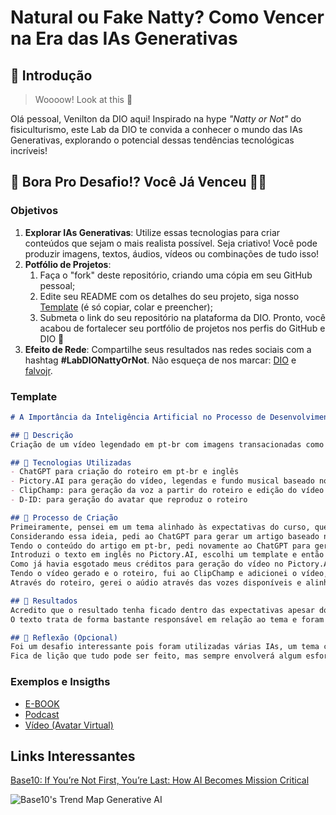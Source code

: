 # Natural ou Fake Natty? Como Vencer na Era das IAs Generativas

## 🚀 Introdução

> Woooow! Look at this 👀

Olá pessoal, Venilton da DIO aqui! Inspirado na hype _"Natty or Not"_ do fisiculturismo, este Lab da DIO te convida a conhecer o mundo das IAs Generativas, explorando o potencial dessas tendências tecnológicas incríveis!

## 🎯 Bora Pro Desafio!? Você Já Venceu 💪🤓

### Objetivos

1. **Explorar IAs Generativas**: Utilize essas tecnologias para criar conteúdos que sejam o mais realista possível. Seja criativo! Você pode produzir imagens, textos, áudios, vídeos ou combinações de tudo isso!
1. **Potfólio de Projetos**:
    1. Faça o "fork" deste repositório, criando uma cópia em seu GitHub pessoal;
    2. Edite seu README com os detalhes do seu projeto, siga nosso [Template](#template) (é só copiar, colar e preencher);
    3. Submeta o link do seu repositório na plataforma da DIO. Pronto, você acabou de fortalecer seu portfólio de projetos nos perfis do GitHub e DIO 🚀
1. **Efeito de Rede**: Compartilhe seus resultados nas redes sociais com a hashtag **#LabDIONattyOrNot**. Não esqueça de nos marcar: [DIO](https://www.linkedin.com/school/dio-makethechange) e [falvojr](https://www.linkedin.com/in/falvojr).

### Template

```markdown
# A Importância da Inteligência Artificial no Processo de Desenvolvimento de Software ;)

## 📒 Descrição
Criação de um vídeo legendado em pt-br com imagens transacionadas como se fossem slides cujo tema relacionasse inteligência artificial e desenvolvimento de software, sendo que além do conteúdo escrito houvesse um áudio com uma narração feita por avatar.

## 🤖 Tecnologias Utilizadas
- ChatGPT para criação do roteiro em pt-br e inglês
- Pictory.AI para geração do vídeo, legendas e fundo musical baseado no roteiro
- ClipChamp: para geração da voz a partir do roteiro e edição do vídeo e áudio
- D-ID: para geração do avatar que reproduz o roteiro

## 🧐 Processo de Criação
Primeiramente, pensei em um tema alinhado às expectativas do curso, que no caso foi "A Importância da Inteligência Artificial no Processo de Desenvolvimento de Software".
Considerando essa ideia, pedi ao ChatGPT para gerar um artigo baseado nesse tema em pt-br.
Tendo o conteúdo do artigo em pt-br, pedi novamente ao ChatGPT para gerar uma versão do artigo em inglês americano.
Introduzi o texto em inglês no Pictory.AI, escolhi um template e então foi gerado um vídeo com transição de slides, fundo musical e a legenda, porém, tive que trocar a legenda em inglês para pt-br.
Como já havia esgotado meus créditos para geração do vídeo no Pictory.AI, executei o preview e utilizei o plugin Awesome do Chrome para gravar a tela.
Tendo o vídeo gerado e o roteiro, fui ao ClipChamp e adicionei o vídeo, porém recortando as laterais, de modo que somente o vídeo ficasse visível, ou seja, sem os textos gerados pelo Pictory.AI.
Através do roteiro, gerei o aúdio através das vozes disponíveis e alinhei com o conteúdo do vídeo.

## 🚀 Resultados
Acredito que o resultado tenha ficado dentro das expectativas apesar dos ajustes manuais devido às restrições que meu usuário possuía para geração do vídeo.
O texto trata de forma bastante responsável em relação ao tema e foram utilizadas várias modalidades de IA durante a confecção do produto.

## 💭 Reflexão (Opcional)
Foi um desafio interessante pois foram utilizadas várias IAs, um tema contemporâneo, unindo a alta capacidade das IA´s com a criatividade no momento da formatação final do produto.
Fica de lição que tudo pode ser feito, mas sempre envolverá algum esforço manual para que fique da forma desejada, mas, sem dúvida, IA por si só não é uma solução, mas em conjunto torna-se uma grande parceira na transformação de ideias em produtos, sejam eles quais forem.
```

### Exemplos e Insigths

- [E-BOOK](/exemplos/E-BOOK.md)
- [Podcast](/exemplos/PODCAST.md)
- [Vídeo (Avatar Virtual)](/exemplos/VIDEO.md)

## Links Interessantes

[Base10: If You’re Not First, You’re Last: How AI Becomes Mission Critical](https://base10.vc/post/generative-ai-mission-critical/)

![Base10's Trend Map Generative AI](https://github.com/digitalinnovationone/lab-natty-or-not/assets/730492/f4df26e8-f8f7-4419-8252-c69d73ea930c)
